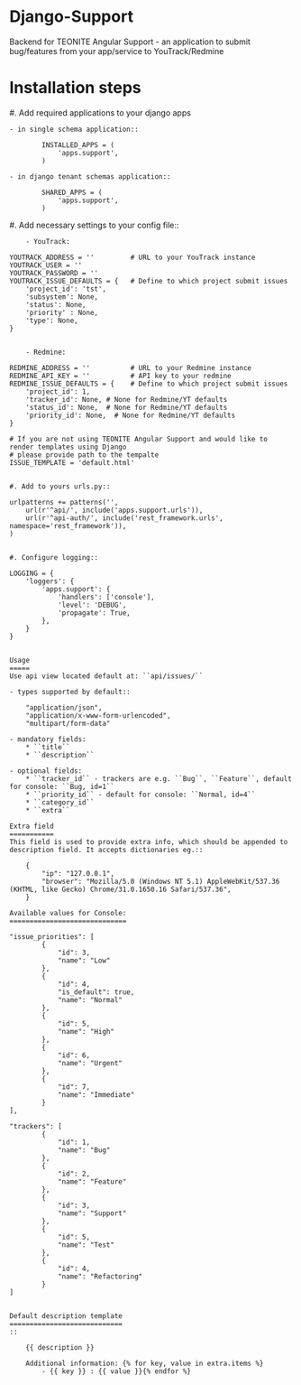 Django-Support
==============

Backend for TEONITE Angular Support - an application to submit bug/features from your app/service to YouTrack/Redmine

Installation steps
==================

#. Add required applications to your django apps

    - in single schema application::

```
        INSTALLED_APPS = (
            'apps.support',
        )
```

    - in django tenant schemas application::

```
        SHARED_APPS = (
            'apps.support',
        )
```

#. Add necessary settings to your config file::

```
	- YouTrack:

```
    YOUTRACK_ADDRESS = ''         # URL to your YouTrack instance
    YOUTRACK_USER = ''
    YOUTRACK_PASSWORD = ''
    YOUTRACK_ISSUE_DEFAULTS = {   # Define to which project submit issues
        'project_id': 'tst',
        'subsystem': None,
        'status': None,
        'priority' : None,
        'type': None,
    }
```

	- Redmine:

```
    REDMINE_ADDRESS = ''          # URL to your Redmine instance
    REDMINE_API_KEY = ''          # API key to your redmine
    REDMINE_ISSUE_DEFAULTS = {    # Define to which project submit issues
        'project_id': 1,
        'tracker_id': None, # None for Redmine/YT defaults
        'status_id': None,  # None for Redmine/YT defaults
        'priority_id': None,  # None for Redmine/YT defaults
    }

	# If you are not using TEONITE Angular Support and would like to render templates using Django
	# please provide path to the tempalte
    ISSUE_TEMPLATE = 'default.html'
```

#. Add to yours urls.py::

```
    urlpatterns += patterns('',
        url(r'^api/', include('apps.support.urls')),
        url(r'^api-auth/', include('rest_framework.urls', namespace='rest_framework')),
    )
```

#. Configure logging::

```
    LOGGING = {
        'loggers': {
            'apps.support': {
                'handlers': ['console'],
                'level': 'DEBUG',
                'propagate': True,
            },
        }
    }
```

Usage
=====
Use api view located default at: ``api/issues/``

- types supported by default::

    "application/json",
    "application/x-www-form-urlencoded",
    "multipart/form-data"

- mandatory fields:
    * ``title``
    * ``description``

- optional fields:
    * ``tracker_id`` - trackers are e.g. ``Bug``, ``Feature``, default for console: ``Bug, id=1``
    * ``priority_id`` - default for console: ``Normal, id=4``
    * ``category_id``
    * ``extra``

Extra field
===========
This field is used to provide extra info, which should be appended to description field. It accepts dictionaries eg.::

    {
        "ip": "127.0.0.1",
        "browser": "Mozilla/5.0 (Windows NT 5.1) AppleWebKit/537.36 (KHTML, like Gecko) Chrome/31.0.1650.16 Safari/537.36",
    }

Available values for Console:
=============================

```
    "issue_priorities": [
            {
                "id": 3,
                "name": "Low"
            },
            {
                "id": 4,
                "is_default": true,
                "name": "Normal"
            },
            {
                "id": 5,
                "name": "High"
            },
            {
                "id": 6,
                "name": "Urgent"
            },
            {
                "id": 7,
                "name": "Immediate"
            }
    ],

    "trackers": [
            {
                "id": 1,
                "name": "Bug"
            },
            {
                "id": 2,
                "name": "Feature"
            },
            {
                "id": 3,
                "name": "Support"
            },
            {
                "id": 5,
                "name": "Test"
            },
            {
                "id": 4,
                "name": "Refactoring"
            }
    ]
```

Default description template
============================
::

    {{ description }}

    Additional information: {% for key, value in extra.items %}
        - {{ key }} : {{ value }}{% endfor %}

